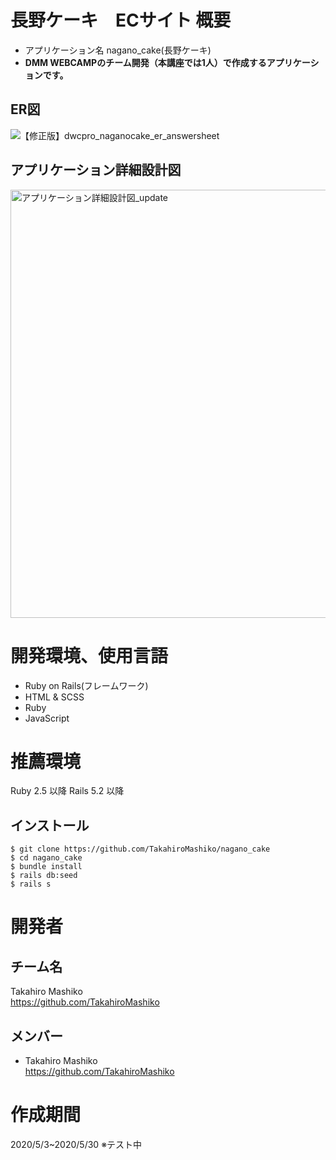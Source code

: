# 長野ケーキ　ECサイト 概要
* アプリケーション名 nagano_cake(長野ケーキ)
* **DMM WEBCAMPのチーム開発（本講座では1人）で作成するアプリケーションです。**

## ER図
![【修正版】dwcpro_naganocake_er_answersheet](https://user-images.githubusercontent.com/80663962/120292014-dc64b000-c2fe-11eb-95ab-b574e7e0455c.png)

## アプリケーション詳細設計図
<img width="685" alt="アプリケーション詳細設計図_update" src="https://user-images.githubusercontent.com/80663962/120295847-83971680-c302-11eb-8ccc-6ce2918f5dfe.PNG">

# 開発環境、使用言語
* Ruby on Rails(フレームワーク)
* HTML & SCSS
* Ruby
* JavaScript

# 推薦環境
Ruby 2.5 以降 Rails 5.2 以降

## インストール
```
$ git clone https://github.com/TakahiroMashiko/nagano_cake
$ cd nagano_cake
$ bundle install
$ rails db:seed
$ rails s
```

# 開発者
## チーム名
Takahiro Mashiko  
https://github.com/TakahiroMashiko

## メンバー
* Takahiro Mashiko  
https://github.com/TakahiroMashiko

# 作成期間
2020/5/3~2020/5/30
※テスト中
